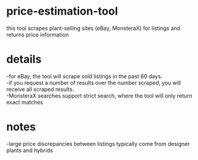 # price-estimation-tool
this tool scrapes plant-selling sites (eBay, MonsteraX) for listings and returns price information

# details
-for eBay, the tool will scrape sold listings in the past 60 days.<br />
-if you request a number of results over the number scraped, you will receive all scraped results.<br />
-MonsteraX searches support strict search, where the tool will only return exact matches<br />

# notes
-large price discrepancies between listings typically come from designer plants and hybrids<br />
